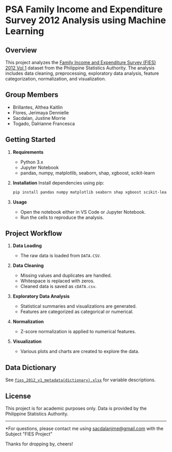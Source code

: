 # PSA Family Income and Expenditure Survey 2012 Analysis using Machine Learning

## Overview

This project analyzes the [Family Income and Expenditure Survey (FIES) 2012 Vol 1](https://psada.psa.gov.ph/catalog/38/get-microdata) dataset from the Philippine Statistics Authority. The analysis includes data cleaning, preprocessing, exploratory data analysis, feature categorization, normalization, and visualization.

## Group Members

- Brillantes, Althea Kaitlin
- Flores, Jerimaya Dennielle
- Sacdalan, Justine Morrie
- Togado, Dalrianne Francesca

## Getting Started

1. **Requirements**
   - Python 3.x
   - Jupyter Notebook
   - pandas, numpy, matplotlib, seaborn, shap, xgboost, scikit-learn

2. **Installation**
   Install dependencies using pip:
   ```sh
   pip install pandas numpy matplotlib seaborn shap xgboost scikit-learn
   ```

3. **Usage**
   - Open the notebook either in VS Code or Jupyter Notebook.
   - Run the cells to reproduce the analysis.

## Project Workflow

1. **Data Loading**
   - The raw data is loaded from `DATA.CSV`.

2. **Data Cleaning**
   - Missing values and duplicates are handled.
   - Whitespace is replaced with zeros.
   - Cleaned data is saved as `cDATA.csv`.

3. **Exploratory Data Analysis**
   - Statistical summaries and visualizations are generated.
   - Features are categorized as categorical or numerical.

4. **Normalization**
   - Z-score normalization is applied to numerical features.

5. **Visualization**
   - Various plots and charts are created to explore the data.

## Data Dictionary

See [`fies_2012_v1_metadata(dictionary).xlsx`](PHL-PSA-FIES-2012-V1-PUF/fies_2012_v1_metadata(dictionary).xlsx) for variable descriptions.

## License

This project is for academic purposes only. Data is provided by the Philippine Statistics Authority.

---

*For questions, please contact me using sacdalanjme@gmail.com with the Subject "FIES Project"

Thanks for dropping by, cheers!
